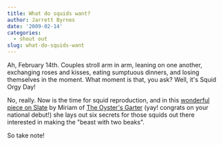 ```yaml
---
title: What do squids want?
author: Jarrett Byrnes
date: '2009-02-14'
categories:
  - shout out
slug: what-do-squids-want
---
```


Ah, February 14th.  Couples stroll arm in arm, leaning on one another, exchanging roses and kisses, eating sumptuous dinners, and losing themselves in the moment.  What moment is that, you ask?  Well, it's Squid Orgy Day!

No, really.  Now is the time for squid reproduction, and in this [wonderful piece on Slate](http://www.slate.com/id/2211343/) by Miriam of [The Oyster's Garter](http://theoystersgarter.com/2009/02/13/the-oysters-garter-goes-national/) (yay!  congrats on your national debut!) she lays out six secrets for those squids out there interested in making the "beast with two beaks".

So take note!
